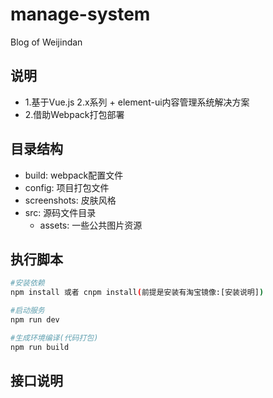 # manage-system
Blog of Weijindan

## 说明
* 1.基于Vue.js 2.x系列 + element-ui内容管理系统解决方案
* 2.借助Webpack打包部署

## 目录结构

* build: webpack配置文件
* config: 项目打包文件
* screenshots: 皮肤风格
* src: 源码文件目录
  * assets: 一些公共图片资源
## 执行脚本

``` bash
#安装依赖
npm install 或者 cnpm install(前提是安装有淘宝镜像:[安装说明])

#启动服务
npm run dev

#生成环境编译(代码打包)
npm run build
```
## 接口说明

